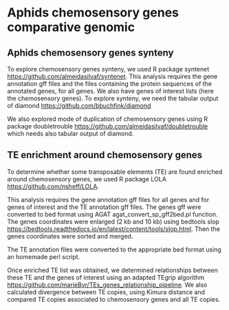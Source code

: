 # Aphids chemosensory genes comparative genomic

## Aphids chemosensory genes synteny

To explore chemosensory genes synteny, we used R package syntenet https://github.com/almeidasilvaf/syntenet.
This analysis requires the gene annotation gff files and the files containing the protein sequences of the annotated genes, for all genes.
We also have genes of interest lists (here the chemosensory genes). 
To explore synteny, we need the tabular output of diamond https://github.com/bbuchfink/diamond

We also explored mode of duplication of chemosensory genes using R package doubletrouble https://github.com/almeidasilvaf/doubletrouble
which needs also tabular output of diamond. 

## TE enrichment around chemosensory genes 

To determine whether some transposable elements (TE) are found enriched around chemosensory genes, we used R package LOLA https://github.com/nsheff/LOLA. 

This analysis requires the gene annotation gff files for all genes and for genes of interest and the TE annotation gff files.
The genes gff were converted to bed format using AGAT agat_convert_sp_gff2bed.pl function. 
The genes coordinates were enlarged (2 kb and 10 kb) using bedtools slop https://bedtools.readthedocs.io/en/latest/content/tools/slop.html. 
Then the genes coordinates were sorted and merged. 

The TE annotation files were converted to the appropriate bed format using an homemade perl script. 

Once enriched TE list was obtained, we determined relationships between these TE and the genes of interest using an adapted TEgrip algorithm https://github.com/marieBvr/TEs_genes_relationship_pipeline. We also calculated divergence between TE copies, using Kimura distance and compared TE copies associated to chemosensory genes and all TE copies. 




